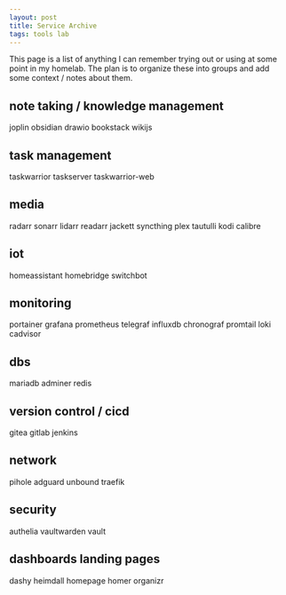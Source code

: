 ```yaml
---
layout: post
title: Service Archive
tags: tools lab
---
```


This page is a list of anything I can remember trying out or using at some point in my homelab. The plan is to organize these into groups and add some context / notes about them.

## note taking / knowledge management

joplin
obsidian
drawio
bookstack
wikijs

## task management

taskwarrior
taskserver
taskwarrior-web

## media

radarr
sonarr
lidarr
readarr
jackett
syncthing
plex
tautulli
kodi
calibre

## iot

homeassistant
homebridge
switchbot

## monitoring

portainer
grafana
prometheus
telegraf
influxdb
chronograf
promtail
loki
cadvisor

## dbs

mariadb
adminer
redis

## version control / cicd

gitea
gitlab
jenkins

## network

pihole
adguard
unbound
traefik

## security

authelia
vaultwarden
vault

## dashboards landing pages

dashy
heimdall
homepage
homer
organizr



